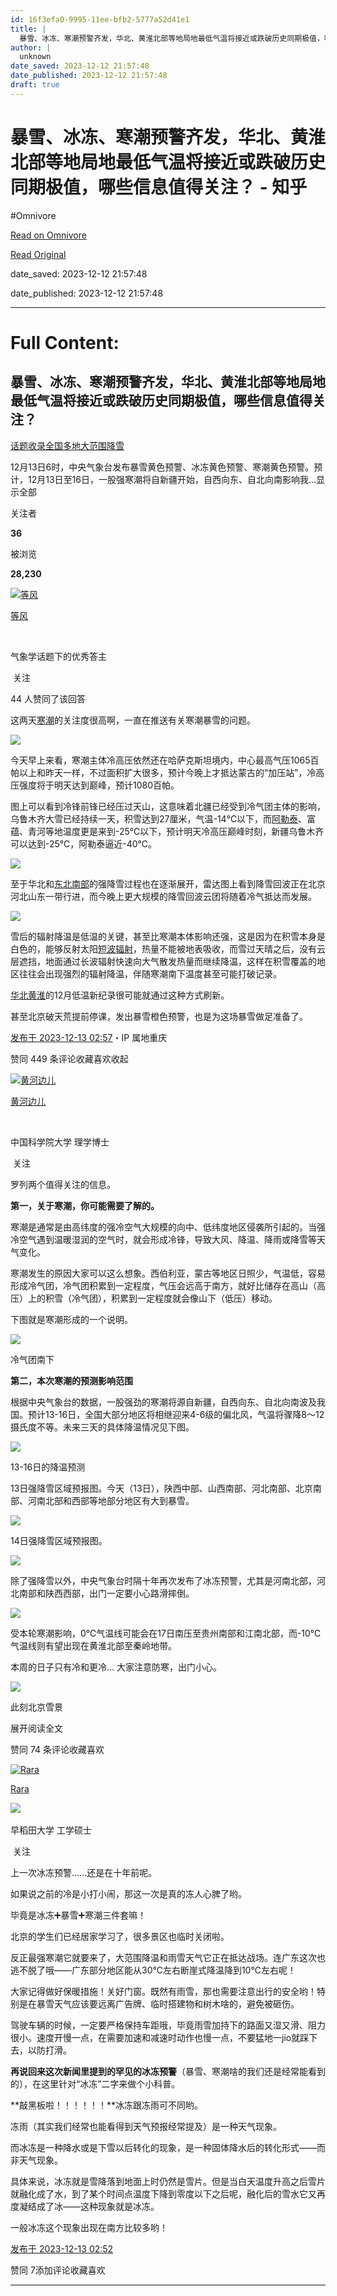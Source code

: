 ```yaml
---
id: 16f3efa0-9995-11ee-bfb2-5777a52d41e1
title: |
  暴雪、冰冻、寒潮预警齐发，华北、黄淮北部等地局地最低气温将接近或跌破历史同期极值，哪些信息值得关注？ - 知乎
author: |
  unknown
date_saved: 2023-12-12 21:57:48
date_published: 2023-12-12 21:57:48
draft: true
---
```


# 暴雪、冰冻、寒潮预警齐发，华北、黄淮北部等地局地最低气温将接近或跌破历史同期极值，哪些信息值得关注？ - 知乎
#Omnivore

[Read on Omnivore](https://omnivore.app/me/-18c62619294)

[Read Original](https://www.zhihu.com/question/634605370/answer/3323816881)

date_saved: 2023-12-12 21:57:48

date_published: 2023-12-12 21:57:48

--- 

# Full Content: 

## 暴雪、冰冻、寒潮预警齐发，华北、黄淮北部等地局地最低气温将接近或跌破历史同期极值，哪些信息值得关注？

[话题收录全国多地大范围降雪](https://www.zhihu.com/topic/29039435)

12月13日6时，中央气象台发布暴雪黄色预警、冰冻黄色预警、寒潮黄色预警。预计，12月13日至16日，一股强寒潮将自新疆开始，自西向东、自北向南影响我…显示全部 ​

关注者

**36**

被浏览

**28,230**

[![等风](https://proxy-prod.omnivore-image-cache.app/0x0,spe-g8rZbHFtJ_zF5N3nfJeXcykIBpMBIaKXENLFypcs/https://pic1.zhimg.com/v2-ff3e860a293287a69bdfd028cce11612_l.jpg?source=2c26e567)](https://www.zhihu.com/people/kobe-3-59)

[等风](https://www.zhihu.com/people/kobe-3-59)

[​](https://www.zhihu.com/question/48509984)

气象学话题下的优秀答主

​ 关注

44 人赞同了该回答

这两天[寒潮](https://www.zhihu.com/search?q=%E5%AF%92%E6%BD%AE&search%5Fsource=Entity&hybrid%5Fsearch%5Fsource=Entity&hybrid%5Fsearch%5Fextra=%7B%22sourceType%22%3A%22answer%22%2C%22sourceId%22%3A3323816881%7D)的关注度很高啊，一直在推送有关寒潮暴雪的问题。

![](https://proxy-prod.omnivore-image-cache.app/2445x2118,s5_URkDjlGltSd7RI2Pes6hE5EQp5Y-4pZv8POFQD2LA/https://picx.zhimg.com/50/v2-6c203f28fab7fb09b624144df1f39467_720w.jpg?source=2c26e567)

今天早上来看，寒潮主体冷高压依然还在哈萨克斯坦境内，中心最高气压1065百帕以上和昨天一样，不过面积扩大很多，预计今晚上才抵达蒙古的“加压站”，冷高压强度将于明天达到巅峰，预计1080百帕。

图上可以看到冷锋前锋已经压过天山，这意味着北疆已经受到冷气团主体的影响，乌鲁木齐大雪已经持续一天，积雪达到27厘米，气温-14℃以下，而[阿勒泰](https://www.zhihu.com/search?q=%E9%98%BF%E5%8B%92%E6%B3%B0&search%5Fsource=Entity&hybrid%5Fsearch%5Fsource=Entity&hybrid%5Fsearch%5Fextra=%7B%22sourceType%22%3A%22answer%22%2C%22sourceId%22%3A3323816881%7D)、富蕴、青河等地温度更是来到-25℃以下，预计明天冷高压巅峰时刻，新疆乌鲁木齐可以达到-25℃，阿勒泰逼近-40℃。

![](https://proxy-prod.omnivore-image-cache.app/1378x922,s6F_e3iXEcvzjztZagT0U_5VT-_wO_O0-apvXu2qsp_Q/https://pica.zhimg.com/50/v2-01b49dc321f9f4bb77bb53e00c90d3ff_720w.jpg?source=2c26e567)

至于华北和[东北南部](https://www.zhihu.com/search?q=%E4%B8%9C%E5%8C%97%E5%8D%97%E9%83%A8&search%5Fsource=Entity&hybrid%5Fsearch%5Fsource=Entity&hybrid%5Fsearch%5Fextra=%7B%22sourceType%22%3A%22answer%22%2C%22sourceId%22%3A3323816881%7D)的强降雪过程也在逐渐展开，雷达图上看到降雪回波正在北京河北山东一带行进，而今晚上更大规模的降雪回波云团将随着冷气抵达而发展。

![](https://proxy-prod.omnivore-image-cache.app/954x949,s3PB7CThuK7yOGUDHapTHFY-PR8KgqdBdpaP49GnDdEw/https://picx.zhimg.com/50/v2-d01c1aba0d98d64ccc22e03eb9fb372c_720w.jpg?source=2c26e567)

雪后的辐射降温是低温的关键，甚至比寒潮本体影响还强，这是因为在积雪本身是白色的，能够反射太阳[短波辐射](https://www.zhihu.com/search?q=%E7%9F%AD%E6%B3%A2%E8%BE%90%E5%B0%84&search%5Fsource=Entity&hybrid%5Fsearch%5Fsource=Entity&hybrid%5Fsearch%5Fextra=%7B%22sourceType%22%3A%22answer%22%2C%22sourceId%22%3A3323816881%7D)，热量不能被地表吸收，而雪过天晴之后，没有云层遮挡，地面通过长波辐射快速向大气散发热量而继续降温，这样在积雪覆盖的地区往往会出现强烈的辐射降温，伴随寒潮南下温度甚至可能打破记录。

[华北黄淮](https://www.zhihu.com/search?q=%E5%8D%8E%E5%8C%97%E9%BB%84%E6%B7%AE&search%5Fsource=Entity&hybrid%5Fsearch%5Fsource=Entity&hybrid%5Fsearch%5Fextra=%7B%22sourceType%22%3A%22answer%22%2C%22sourceId%22%3A3323816881%7D)的12月低温新纪录很可能就通过这种方式刷新。

甚至北京破天荒提前停课，发出暴雪橙色预警，也是为这场暴雪做足准备了。

[发布于 2023-12-13 02:57](https://www.zhihu.com/question/634605370/answer/3323816881)・IP 属地重庆

​赞同 44​​9 条评论​收藏​喜欢收起​

[![黄河边儿](https://proxy-prod.omnivore-image-cache.app/0x0,sxFuvbFe_-HwRBb9eS8GDDo7NGGeV6jXTPgmGcfMwcio/https://pic1.zhimg.com/v2-0fd0250f9351a36609cf1c86eb757e4e_l.jpg?source=1def8aca)](https://www.zhihu.com/people/mark-liu-6)

[黄河边儿](https://www.zhihu.com/people/mark-liu-6)

[​](https://www.zhihu.com/question/48510028)

中国科学院大学 理学博士

​ 关注

罗列两个值得关注的信息。 

**第一，关于寒潮，你可能需要了解的。**

寒潮是通常是由高纬度的强冷空气大规模的向中、低纬度地区侵袭所引起的。当强冷空气遇到温暖湿润的空气时，就会形成冷锋，导致大风、降温、降雨或降雪等天气变化。

寒潮发生的原因大家可以这么想象。西伯利亚，蒙古等地区日照少，气温低，容易形成冷气团，冷气团积累到一定程度，气压会远高于南方，就好比储存在高山（高压）上的积雪（冷气团），积累到一定程度就会像山下（低压）移动。

下图就是寒潮形成的一个说明。

![](https://proxy-prod.omnivore-image-cache.app/1163x515,siH9FNYjvg-mV3gIrEr8TUUHe40EwC1Nm289IzQxLf_I/https://pica.zhimg.com/50/v2-17c2eee69a59fb7c9d59a894b9a2cd35_720w.jpg?source=1def8aca)

冷气团南下

**第二，本次寒潮的预测影响范围**

根据中央气象台的数据，一股强劲的寒潮将源自新疆，自西向东、自北向南波及我国。预计13-16日，全国大部分地区将相继迎来4-6级的偏北风，气温将骤降8～12摄氏度不等。未来三天的具体降温情况见下图。

![](https://proxy-prod.omnivore-image-cache.app/831x0,sx_F-jyxR8ft75fxugpRy3193fhzkksGyrRbiureT2Wc/https://picx.zhimg.com/50/v2-15b16305a4937366795bbffe11fa912d_720w.jpg?source=1def8aca)

13-16日的降温预测

13日强降雪区域预报图。今天（13日），陕西中部、山西南部、河北南部、北京南部、河南北部和西部等地部分地区有大到暴雪。

![](https://proxy-prod.omnivore-image-cache.app/831x0,sxKpAmQLf3GfwrtB3CeWkEYqGYiqaqkV3HI6tVcHMyMw/https://picx.zhimg.com/50/v2-8c35fd08bd6c871fdc51a8d49b4d2527_720w.jpg?source=1def8aca)

14日强降雪区域预报图。

![](https://proxy-prod.omnivore-image-cache.app/831x0,sqjMhsF3DpX_tABRx0rxfNnv6g0BQamS70hsYBJ2lK-c/https://picx.zhimg.com/50/v2-05fd9c0e111c1ae0269a33e01bef8f57_720w.jpg?source=1def8aca)

除了强降雪以外，中央气象台时隔十年再次发布了冰冻预警，尤其是河南北部，河北南部和陕西西部，出门一定要小心路滑摔倒。

![](https://proxy-prod.omnivore-image-cache.app/831x0,sPmg1t3KqcNEG5CluqqBLYqcxPyctiaTn-XjJ6QBV7bY/https://picx.zhimg.com/50/v2-802b0546f42b0c6ea4934fdc50bbcc7c_720w.jpg?source=1def8aca)

受本轮寒潮影响，0℃气温线可能会在17日南压至贵州南部和江南北部，而-10℃气温线则有望出现在黄淮北部至秦岭地带。

本周的日子只有冷和更冷... 大家注意防寒，出门小心。 

![](https://proxy-prod.omnivore-image-cache.app/4032x0,sMxStQE_H8bwkU0z4eFrSsQS3jpOjJz1cQz2xgwnTBc4/https://picx.zhimg.com/50/v2-11587016319d36f28436a5bd750df94c_720w.jpg?source=1def8aca)

此刻北京雪景

展开阅读全文​

​赞同 7​​4 条评论​收藏​喜欢

[![Rara](https://proxy-prod.omnivore-image-cache.app/0x0,slilfXRPdPne-5dfGxW_HEhDmRH4PYI15Z3LMwRdX5yc/https://picx.zhimg.com/v2-17168c8b86f15d94a012eebc61eeb5ad_l.jpg?source=1def8aca)](https://www.zhihu.com/people/rachelrui-qiu)

[Rara](https://www.zhihu.com/people/rachelrui-qiu)

[​](https://www.zhihu.com/question/48510028)​![](https://proxy-prod.omnivore-image-cache.app/0x0,sEQaOWrSM4sYxMszrQ6lhsM51WgM5AvlqxCkeG6GJZz4/https://pic1.zhimg.com/v2-4812630bc27d642f7cafcd6cdeca3d7a.jpg?source=88ceefae)

早稻田大学 工学硕士

​ 关注

上一次冰冻预警……还是在十年前呢。

如果说之前的冷是小打小闹，那这一次是真的冻人心脾了哟。

毕竟是冰冻➕暴雪➕寒潮三件套嘛！

北京的学生们已经居家学习了，很多景区也临时关闭啦。

反正最强寒潮它就要来了，大范围降温和雨雪天气它正在抵达战场。连广东这次也逃不脱了哦——广东部分地区能从30℃左右断崖式降温降到10℃左右呢！

大家记得做好保暖措施！关好门窗。既然有雨雪，那也需要注意出行的安全哟！特别是在暴雪天气应该要远离广告牌、临时搭建物和树木啥的，避免被砸伤。

驾驶车辆的时候，一定要严格保持车距哦，毕竟雨雪加持下的路面又湿又滑、阻力很小。速度开慢一点，在需要加速和减速时动作也慢一点，不要猛地一jio就踩下去，以防打滑。

**再说回来这次新闻里提到的罕见的冰冻预警**（暴雪、寒潮啥的我们还是经常能看到的），在这里针对“冰冻”二字来做个小科普。

**敲黑板啦！！！！！！**冰冻跟冻雨可不同哟。

冻雨（其实我们经常也能看得到天气预报经常提及）是一种天气现象。

而冰冻是一种降水或是下雪以后转化的现象，是一种固体降水后的转化形式——而非天气现象。

具体来说，冰冻就是雪降落到地面上时仍然是雪片。但是当白天温度升高之后雪片就融化成了水，到了某个时间点温度下降到零度以下之后呢，融化后的雪水它又再度凝结成了冰——这种现象就是冰冻。

一般冰冻这个现象出现在南方比较多哟！

[发布于 2023-12-13 02:52](https://www.zhihu.com/question/634605370/answer/3323807350)

​赞同 7​​添加评论​收藏​喜欢

---

